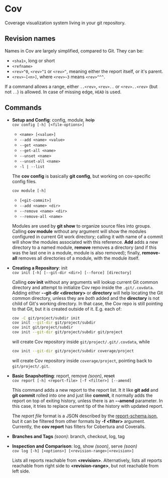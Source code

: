# Cov

Coverage visualization system living in your git repository.

## Revision names

Names in Cov are largely simplified, compared to Git. They can be:

- `<sha1>`, long or short
- `<refname>`
- `<rev>^0`, `<rev>^1` or `<rev>^`, meaning either the report itself, or it's parent.
- `<rev>~[<n>]`, where `<rev>~3` means `<rev>^^^`.

If a command allows a range, either `..<rev>`, `<rev>..` or `<rev>..<rev>` (but not `..`) is allowed. In case of missing edge, `HEAD` is used.

## Commands

- **Setup and Config**: config, module, ~~help~~ \
  `cov config [-h] [<file-options>]`
  - `<name> [<value>]`
  - `--add <name> <value>`
  - `--get <name>`
  - `--get-all <name>`
  - `--unset <name>`
  - `--unset-all <name>`
  - `-l | --list`

  The **cov config** is basically **git config**, but working on cov-specific config files.

  `cov module [-h]`
  - `[<git-commit>]`
  - `--add <name> <dir>`
  - `--remove <name> <dir>`
  - `--remove-all <name>`

  Modules are used by **git show** to organize source files into groups. Calling **cov module** without any argument will show the modules configured in current Git work directory; calling it with name of a commit will show the modules associated with this reference. **Add** adds a new directory to a named module, **remove** removes a directory (and if this was the last one in a module, module is also removed); finally, **remove-all** removes all directories of a module, with the module itself.

- **Creating a Repository**: init \
  `cov init [-h] [--git-dir <dir>] [--force] [directory]`

    Calling **cov init** without any arguments will lookup current Git common directory and attempt to initialize Cov repo inside the `.git/.covdata`. Adding either **--git-dir \<directory>** or **directory** will help locating the Git common directory, unless they are _both_ added and the **directory** is not child of Git's working directory. In that case, the Cov repo is still pointing to that Git, but it is created outside of it. E.g. each of:

    ```sh
    cov -C git/project/subdir init
    cov init --git-dir git/project/subdir
    cov init git/project/subdir
    cov init --git-dir git/project/subdir git/project
    ```

    will create Cov repository inside `git/project/.git/.covdata`, while

    ```sh
    cov init --git-dir git/project/subdir coverage/project
    ```

    will create Cov repository inside `coverage/project`, pointing back to `git/project/.git`.

- **Basic Snapshotting**: report, remove _(soon)_, ~~reset~~ \
  `cov report [-h] <report-file> [-f <filter>] [--amend]`

  This command adds a new report to the report list. It it like **git add** and **git commit** rolled into one and just like **commit**, it normally adds the report on top of exiting history, unless there is an **--amend** parameter. In this case, it tries to replace current tip of the history with updated report.

  The _report file_ format is a JSON described by the [report-schema.json](apps/report-schema.json), but it can be filtered from other formats by **-f \<filter\>** argument. Currently, the **cov report** has filters for Cobertura and Coveralls.

- **Branches and Tags** _(soon)_: branch, checkout, log, tag

- **Inspection and Comparison**: log, show  _(soon)_, serve  _(soon)_\
  `cov log [-h] [<options>] [<revision-range>|<revision>]`

  Lists all reports reachable from **\<revision>**. Alternatively, lists all reports reachable from right side to **\<revision-range>**, but not reachable from left side.
